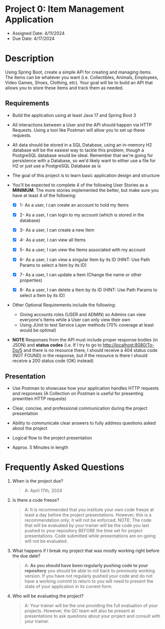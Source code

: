 # Project 0: Item Management Application

* Assigned Date: 4/11/2024
* Due Date: 4/17/2024

# Description

Using Spring Boot, create a simple API for creating and managing items. The items can be whatever you want (i.e. Collectibles, Animals, Employees, Video Games, Shoes, Clothing, etc). Your goal will be to build an API that allows you to store these items and track them as needed.

## Requirements

* Build the application using at least Java 17 and Spring Boot 3

* All interactions between a User and the API should happen via HTTP Requests. Using a tool like Postman will allow you to set up these requests.

* All data should be stored in a SQL Database, using an in-memory H2 database will be the easiest way to tackle this problem, though a PostgreSQL database would be ideal. Remember that we're going for persistence with a Database, so we'd likely want to either use a file for H2 or just use a PostgreSQL Database as is

* The goal of this project is to learn basic application design and structure

* You'll be expected to complete 4 of the following User Stories as a **MINIMUM**. The more stories implemented the better, but make sure you have at least 4 of the following:

  * [x] 1- As a user, I can create an account to hold my Items
  * [x] 2- As a user, I can login to my account (which is stored in the database)
  * [x] 3- As a user, I can create a new Item
  * [x] 4- As a user, I can view all Items
  * [x] 5- As a user, I can view the Items associated with my account
  * [x] 6- As a user, I can view a singular Item by its ID (HINT: Use Path Params to select a Item by its ID)
  * [x] 7- As a user, I can update a Item (Change the name or other properties)
  * [x] 8- As a user, I can delete a Item by its ID (HINT: Use Path Params to select a Item by its ID)


* Other Optional Requirements include the following:
  * Giving accounts roles (USER and ADMIN) so Admins can view everyone's Items while a User can only view their own
  * Using JUnit to test Service Layer methods (70% coverage at least would be optimal)

* **NOTE** Responses from the API must include proper response bodies (in JSON) and **status codes** (i.e. If I try to go to <http://localhost:8080/To-Do/5> and there is no resource there, I should receive a 404 status code (NOT FOUND) in the response, but if the resource is there I should receive a 200 status code (OK) instead)

## Presentation

* Use Postman to showcase how your application handles HTTP requests and responses (A Collection on Postman is useful for presenting prewritten HTTP requests)

* Clear, concise, and professional communication during the project presentation
* Ability to communicate clear answers to fully address questions asked about the project
* Logical flow to the project presentation
* Approx. 5 Minutes in length

# Frequently Asked Questions

1. When is the project due?
    >A: April 17th, 2024
2. Is there a code freeze?
    >A: It is recommended that you institute your own code freeze at least a day before the project presentations. However, this is a recommendation only; it will not be enforced. NOTE: The code that will be evaluated by your trainer will be the code you last pushed to your repository BEFORE the time set for project presentations. Code submitted while presentations are on-going will not be evaluated.
3. What happens if I break my project that was mostly working right before the due date?
    >A: **As you should have been regularly pushing code to your repository** you should be able to roll back to previously working version. If you have not regularly pushed your code and do not have a working commit to return to you will need to present the state of your application in its current form.
4. Who will be evaluating the project?
    >A: Your trainer will be the one providing the full evaluation of your projects. However, the QC team will also be present at presentations to ask questions about your project and consult with your trainer.
